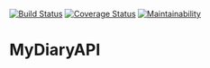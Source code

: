 [![Build Status](https://travis-ci.org/3Nakajugo/MyDiaryAPI.svg?branch=Api)](https://travis-ci.org/3Nakajugo/MyDiaryAPI)
[![Coverage Status](https://coveralls.io/repos/github/3Nakajugo/MyDiaryAPI/badge.svg?branch=Api)](https://coveralls.io/github/3Nakajugo/MyDiaryAPI?branch=Api)
[![Maintainability](https://api.codeclimate.com/v1/badges/a48e246f767c3ab10e32/maintainability)](https://codeclimate.com/github/3Nakajugo/MyDiaryAPI/maintainability)
# MyDiaryAPI